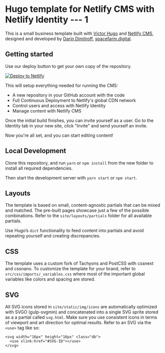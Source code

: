 # Hugo template for Netlify CMS with Netlify Identity --- 1

This is a small business template built with [Victor Hugo](https://github.com/netlify/victor-hugo) and [Netlify CMS](https://github.com/netlify/netlify-cms), designed and developed by [Darin Dimitroff](http://www.darindimitroff.com/), [spacefarm.digital](https://www.spacefarm.digital).

## Getting started

Use our deploy button to get your own copy of the repository. 

[![Deploy to Netlify](https://www.netlify.com/img/deploy/button.svg)](https://app.netlify.com/start/deploy?repository=https://github.com/netlify-templates/one-click-hugo-cms&stack=cms)

This will setup everything needed for running the CMS:

* A new repository in your GitHub account with the code
* Full Continuous Deployment to Netlify's global CDN network
* Control users and access with Netlify Identity
* Manage content with Netlify CMS

Once the initial build finishes, you can invite yourself as a user. Go to the Identity tab in your new site, click "Invite" and send yourself an invite.

Now you're all set, and you can start editing content!

## Local Development

Clone this repository, and run `yarn` or `npm install` from the new folder to install all required dependencies.

Then start the development server with `yarn start` or `npm start`.

## Layouts

The template is based on small, content-agnostic partials that can be mixed and matched. The pre-built pages showcase just a few of the possible combinations. Refer to the `site/layouts/partials` folder for all available partials.

Use Hugo’s `dict` functionality to feed content into partials and avoid repeating yourself and creating discrepancies.

## CSS

The template uses a custom fork of Tachyons and PostCSS with cssnext and cssnano. To customize the template for your brand, refer to `src/css/imports/_variables.css` where most of the important global variables like colors and spacing are stored.

## SVG

All SVG icons stored in `site/static/img/icons` are automatically optimized with SVGO (gulp-svgmin) and concatenated into a single SVG sprite stored as a a partial called `svg.html`. Make sure you use consistent icons in terms of viewport and art direction for optimal results. Refer to an SVG via the `<use>` tag like so:

```
<svg width="16px" height="16px" class="db">
  <use xlink:href="#SVG-ID"></use>
</svg>
```
